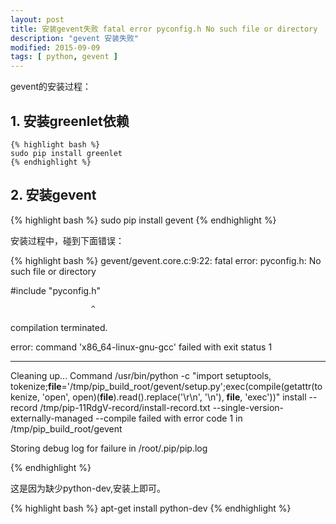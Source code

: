 ```yaml
---
layout: post
title: 安装gevent失败 fatal error pyconfig.h No such file or directory
description: "gevent 安装失败"
modified: 2015-09-09
tags: [ python, gevent ]
---
```


gevent的安装过程：

## 1. 安装greenlet依赖 ##

    {% highlight bash %}
    sudo pip install greenlet
    {% endhighlight %}
       
## 2. 安装gevent ##

   {% highlight bash %}
   sudo pip install gevent
   {% endhighlight %}
   
安装过程中，碰到下面错误：

{% highlight bash %}
gevent/gevent.core.c:9:22: fatal error: pyconfig.h: No such file or directory

 #include "pyconfig.h"

                      ^

compilation terminated.

error: command 'x86_64-linux-gnu-gcc' failed with exit status 1

----------------------------------------
Cleaning up...
Command /usr/bin/python -c "import setuptools, tokenize;__file__='/tmp/pip_build_root/gevent/setup.py';exec(compile(getattr(tokenize, 'open', open)(__file__).read().replace('\r\n', '\n'), __file__, 'exec'))" install --record /tmp/pip-11RdgV-record/install-record.txt --single-version-externally-managed --compile failed with error code 1 in /tmp/pip_build_root/gevent

Storing debug log for failure in /root/.pip/pip.log

{% endhighlight %}

这是因为缺少python-dev,安装上即可。

{% highlight bash %}
apt-get install python-dev
{% endhighlight %}
